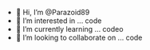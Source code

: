 - 👋 Hi, I’m @Parazoid89
- 👀 I’m interested in ... code
- 🌱 I’m currently learning ... codeo
- 💞️ I’m looking to collaborate on ... code

<!---
Parazoid89/Parazoid89 is a ✨ special ✨ repository because its `README.md` (this file) appears on your GitHub profile.
You can click the Preview link to take a look at your changes.
--->

